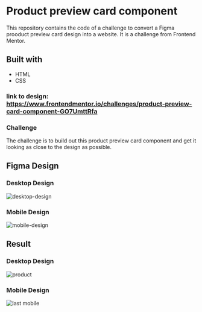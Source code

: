 # Product preview card component
This repository contains the code of a challenge to convert a Figma prooduct preview card design into a website. It is a challenge from Frontend Mentor.

## Built with
* HTML
* CSS

### link to design: https://www.frontendmentor.io/challenges/product-preview-card-component-GO7UmttRfa

### Challenge
The challenge is to build out this product preview card component and get it looking as close to the design as possible.

## Figma Design
### Desktop Design
![desktop-design](https://github.com/khaekelvin/Product-preview-card-component/assets/130221570/3313711a-d25d-4594-8b91-a378c39132a6)

### Mobile Design
![mobile-design](https://github.com/khaekelvin/Product-preview-card-component/assets/130221570/05bf684d-a8bb-4f5e-a21f-d644084e4057)

## Result
### Desktop Design
![product](https://github.com/khaekelvin/Product-preview-card-component/assets/130221570/a4fe4cdb-dcd9-4191-b581-bc810987db93)

### Mobile Design
![last mobile](https://github.com/khaekelvin/Product-preview-card-component/assets/130221570/7341d2e6-84bd-4e57-a6b1-eb88316b45f9)
